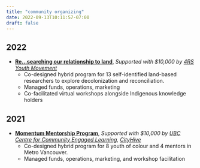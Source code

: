 ```yaml
---
title: "community organizing"
date: 2022-09-13T10:11:57-07:00
draft: false
---
```


## 2022
- [**Re…searching our relationship to land**](https://www.instagram.com/re_searching_land/), *Supported with $10,000 by [4RS Youth Movement](https://4rsyouth.ca/)*
    - Co-designed hybrid program for 13 self-identified land-based researchers to explore decolonization and reconciliation.
    - Managed funds, operations, marketing
    - Co-facilitated virtual workshops alongside Indigenous knowledge holders

## 2021
- [**Momentum Mentorship Program**](https://www.instagram.com/momentumyvr/), *Supported with $10,000 by [UBC Centre for Community Engaged Learning](https://ccel.ubc.ca/), [CityHive](https://cityhive.ca/)*
    - Co-designed hybrid program for 8 youth of colour and 4 mentors in Metro Vancouver. 
    - Managed funds, operations, marketing, and workshop facilitation
